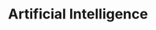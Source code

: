 ---
layout: tag-list
type: tag
title: Artificial Intelligence
slug: ai
category: cs
sidebar: true
order: 2
description: >
  &nbsp; 머신러닝 <sub>Machine learning; ML</sub><br>
  &nbsp; 자연어처리 <sub>Natural language processing; NLP</sub>
---